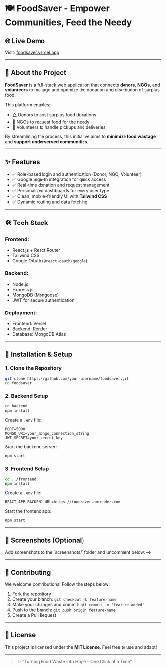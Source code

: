 # 🍽️ FoodSaver - Empower Communities, Feed the Needy

## 🌐 Live Demo
Visit: [foodsaver.vercel.app](https://foodsaver.vercel.app)

---

## 📌 About the Project

**FoodSaver** is a full-stack web application that connects **donors**, **NGOs**, and **volunteers** to manage and optimize the donation and distribution of surplus food.

This platform enables:
- 🛆 Donors to post surplus food donations
- 🏥 NGOs to request food for the needy
- 🚗 Volunteers to handle pickups and deliveries

By streamlining the process, this initiative aims to **minimize food wastage** and **support underserved communities**.

---

## ✨ Features

- ✅ Role-based login and authentication (Donor, NGO, Volunteer)
- ✅ Google Sign-In integration for quick access
- ✅ Real-time donation and request management
- ✅ Personalized dashboards for every user type
- ✅ Clean, mobile-friendly UI with **Tailwind CSS**
- ✅ Dynamic routing and data fetching

---

## 🛠️ Tech Stack

### Frontend:
- React.js + React Router
- Tailwind CSS
- Google OAuth (`@react-oauth/google`)

### Backend:
- Node.js
- Express.js
- MongoDB (Mongoose)
- JWT for secure authentication

### Deployment:
- Frontend: Vercel
- Backend: Render
- Database: MongoDB Atlas

---

## 🔧 Installation & Setup

### 1. Clone the Repository

```bash
git clone https://github.com/your-username/foodsaver.git
cd foodsaver
```

### 2. Backend Setup
```bash
cd backend
npm install
```
Create a `.env` file:
```env
PORT=5000
MONGO_URI=your_mongo_connection_string
JWT_SECRET=your_secret_key
```
Start the backend server:
```bash
npm start
```

### 3. Frontend Setup
```bash
cd ../frontend
npm install
```
Create a `.env` file:
```env
REACT_APP_BACKEND_URL=https://foodsaver.onrender.com
```
Start the frontend app:
```bash
npm start
```

---

## 📸 Screenshots (Optional)

<!--> Add screenshots to the `screenshots/` folder and uncomment below:-->

<!--
### 🔒 Login Page
![Login](./screenshots/login.png)

### 👤 Donor Dashboard
![Donor](./screenshots/donor-dashboard.png)

### 🏥 NGO Dashboard
![NGO](./screenshots/ngo-dashboard.png)

### 🚗 Volunteer Dashboard
![Volunteer](./screenshots/volunteer-dashboard.png)
-->

---

## 🙌 Contributing

We welcome contributions! Follow the steps below:

1. Fork the repository
2. Create your branch: `git checkout -b feature-name`
3. Make your changes and commit: `git commit -m 'feature added'`
4. Push to the branch: `git push origin feature-name`
5. Create a Pull Request

---

## 📝 License

This project is licensed under the **MIT License**. Feel free to use and adapt!

---

> ✨ "Turning Food Waste into Hope - One Click at a Time"
